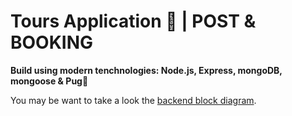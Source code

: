 # Tours Application 🥾 | POST & BOOKING

**Build using modern tenchnologies: Node.js, Express, mongoDB, mongoose & Pug**🐶

You may be want to take a look the [backend block diagram](https://drive.google.com/file/d/1xrgAqek2ow_CuhxzXMxvWQvAU3BZ8s7M/view?usp=sharing).
